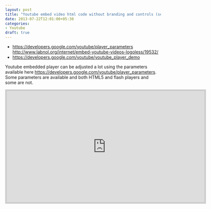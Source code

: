 ```yaml
---
layout: post
title: "Youtube embed video html code without branding and controls (seekbar, play/pause and volume)"
date: 2013-07-22T12:01:00+05:30
categories:
- Youtube
draft: true
---
```


* https://developers.google.com/youtube/player_parameters  http://www.labnol.org/internet/embed-youtube-videos-logoless/19532/
* https://developers.google.com/youtube/youtube_player_demo

Youtube embedded player can be adjusted a lot using the parameters available here <a href="https://developers.google.com/youtube/player_parameters">https://developers.google.com/youtube/player_parameters</a>. Some parameters are available and both HTML5 and flash players and some are not.

<iframe style="border: 5px solid #cccccc; overflow: hidden;" width="640" height="360" src="http://www.youtube.com/embed/p09QlQQazo0?rel=0&amp;autoplay=0&amp;showinfo=0&amp;modestbranding=1&amp;controls=0&amp;vq=hd720" frameborder="0" allowfullscreen></iframe>
